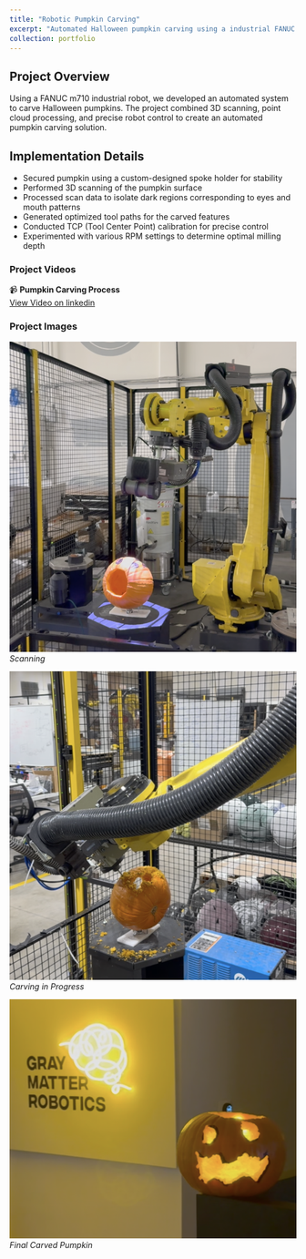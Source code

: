 ```yaml
---
title: "Robotic Pumpkin Carving"
excerpt: "Automated Halloween pumpkin carving using a industrial FANUC m710 robot, overkill? perhaps. <br/><img src='/images/pumpkinbot.png' width='500px' style='display:block; margin:auto;'>"
collection: portfolio
---
```


## Project Overview
Using a FANUC m710 industrial robot, we developed an automated system to carve Halloween pumpkins. The project combined 3D scanning, point cloud processing, and precise robot control to create an automated pumpkin carving solution.

## Implementation Details
- Secured pumpkin using a custom-designed spoke holder for stability
- Performed 3D scanning of the pumpkin surface
- Processed scan data to isolate dark regions corresponding to eyes and mouth patterns
- Generated optimized tool paths for the carved features
- Conducted TCP (Tool Center Point) calibration for precise control
- Experimented with various RPM settings to determine optimal milling depth


### Project Videos
📹 **Pumpkin Carving Process**  
[View Video on linkedin](https://www.linkedin.com/posts/huseinnoble_manufacturing-ai-robotics-activity-7125149101880397825-qb7t?utm_source=share&utm_medium=member_desktop)

### Project Images
![Scanning](/images/pumpkinbot2.png)
*Scanning*

![Carving Process](/images/pumpkinbot3.png)
*Carving in Progress*

![Final Result](/images/pumpkinbot1.png)
*Final Carved Pumpkin*
